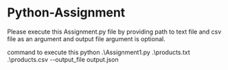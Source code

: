 # Python-Assignment

Please execute this Assignment.py file by providing path to text file and csv file as an argument and output file argument is optional.

command to execute this
python .\Assignment1.py .\products.txt .\products.csv --output_file output.json
